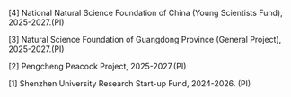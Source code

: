 

[4] National Natural Science Foundation of China (Young Scientists Fund), 2025-2027.(PI)
 
[3] Natural Science Foundation of Guangdong Province (General Project), 2025-2027.(PI)

[2] Pengcheng Peacock Project, 2025-2027.(PI)

[1] Shenzhen University Research Start-up Fund, 2024-2026. (PI)
